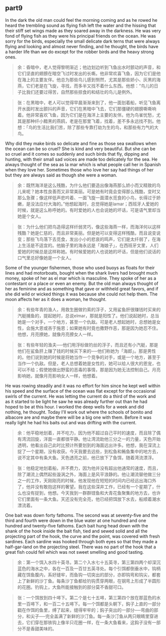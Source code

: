 ## part9

In the dark the old man could feel the morning coming and as he rowed he heard the trembling sound as flying fish left the water and the hissing that their stiff set wings made as they soared away in the darkness. He was very fond of flying fish as they were his principal friends on the ocean. He was sorry for the birds, especially the small delicate dark terns that were always flying and looking and almost never finding, and he thought, the birds have a harder life than we do except for the robber birds and the heavy strong ones.
> 余：昏暗中，老人觉得黎明渐近；他边划边听到飞鱼出水时颤动的声音，和它们坚直的翅膀在暗空飞过时发出的长嘶。他非常欢喜飞鱼，因为它们是他在海上的主要友伴。他总为那些鸟儿感到恻然，尤其是那些娇小、灰黑的海燕，它们老是在飞旋，寻找，而多半又找不着什么东西。他想：“鸟儿的日子比我们还要过得苦，自然那些掠食的和结壮的鸟儿是例外。

> 张：在黑暗中，老人可以觉得早晨渐渐来到了，他一面划着船，听见飞鱼离开水面时发出颤抖的声音，它们在黑暗中飞去，它们那僵硬的翅膀嘶嘶响着。他非常喜欢飞鱼，因为它们是在海洋上主要的友伴。他为鸟雀忧愁，尤其是那种纤小黯黑的燕鸥，老是在那里飞着，找着，差不多永远找不到。他想：「鸟的生活比我们苦，除了那些专靠打劫为生的鸟，和那些有力气的大鸟。

Why did they make birds so delicate and fine as those sea swallows when the ocean can be so cruel? She is kind and very beautiful. But she can be so cruel and it comes so suddenly and such birds that fly, dipping and hunting, with their small sad voices are made too delicately for the sea. He always thought of the sea as la mar which is what people call her in Spanish when they love her. Sometimes those who love her say had things of her but they are always said as though she were a woman. 
> 余：既然海洋是这么残酷，为什么他们要造出像海燕那么娇小而又精致的鸟儿来呢？她本性良善而又非常美丽。可是她有时竟会变得那么残酷，变时又那么急骤；像这样低声悲吟着、一面飞旋一面潜水觅食的小鸟，长得过于娇嫩，是没法应付大海的。”他想起海时，总觉得她是lamar；西班牙人爱她的时候，就是这么称呼她的。有时爱她的人也会说她的坏话，可是语气里却当她是个女人。

> 张：为什么他们把鸟造得这样纤弱灵巧，像这些海燕一样，而海洋何以这样残酷？她是仁慈的，而且非常美丽。但是她可以变得这样残酷，而且说变说变；那些飞鸟落下去觅食，发出小小的悲哀的鸣声，它们是太纤弱了，在海上生活是不适宜的。他脑子里的海永远是「海娘子」，在西班牙文里，人们爱她的时候总是这样称她。有时候爱她的人也说她的坏话，但是他们说话的口气里总好像她是一个女人。

Some of the younger fishermen, those who used buoys as floats for their lines and had motorboats, bought when the shark livers had brought much money, spoke of her as el mar which is masculine. They spoke of her as a contestant or a place or even an enemy. But the old man always thought of her as feminine and as something that gave or withheld great favors, and if she did wild or wicked things it was because she could not help them. The moon affects her as it does a woman, he thought. 
> 余：有些年青的渔人，用救生圈做钓索的浮子，又用鲨鱼肝很赚钱时买来的汽艇捕鱼的，提起她时，总说elmar，那就是阳性了。他们说起她时，总当她是一个对手，一个地方，甚至一个仇敌。可是老人想起她时，总想她是女性，会施大恩或吝于施恩；如果她有时竟也撒野作恶，那是因为她忍不住。他想，月亮撩她，就像月亮撩女人一样。

> 张：有些年轻的渔夫──他们用浮标做钓丝的浮子，而且还有小汽艇，那是他们在鲨鱼肝上赚了钱的时候买下来的──他们称她为「海郎」。那是男性的。他们说到她的时候是将她当作一个竞争的对手，或是一个地方，甚至于当作一个仇敌。但是，老人总想着她是女性的，她可以给人很大的恩宠，也可以不给；假使她做出野蛮的恶毒的事情，那是因为她无法控制自己。月亮影响她，就像月亮影响女人一样，他想着。

He was rowing steadily and it was no effort for him since he kept well within his speed and the surface of the ocean was flat except for the occasional swirls of the current. He was letting the current do a third of the work and as it started to be light he saw he was already further out than he had hoped to be at this hour. I worked the deep wells for a week and did nothing, he thought. Today I'll work out where the schools of bonito and albacore are and maybe there will be a big one with them. Before it was really light he had his baits out and was drifting with the current.
> 余：他平稳地划着，并不吃力，因为他不超过自己平时的速度，而且除了偶有湾流回旋，洋面一直都很平静。他让湾流助他三分之一的力量，天色开始透明，他看出自己此时比预计所要划到的海面远出许多。他想，我在深流上捉了一个星期，没有收获。今天我要去远些，到松鱼和鲔鱼集中的地方去，说不定其中有条大鱼。天色透亮之前，他已放下了鱼饵，随着湾流漂浮。

> 张：他稳定地划着船，并不费力，因为他并没有超出他通常的速度，而且，除了潮流上偶然起些漩涡之外，海面上是风平浪静的。他让潮流替他做三分之一的工作，天刚刚亮的时候，他发现他在短短的时间内已经远出海口外了，他并没有敢抱这样的奢望。我在这些深井工作，已经有一个星期了，什么也没有捉到，他想。今天我到一群群铿鱼和大青花鱼聚集的地方去，也许它们里面有一条大鱼。天还没有完全亮，他已经把饵放下水去，船顺着潮水漂流着。

One bait was down forty fathoms. The second was at seventy-five and the third and fourth were down in the blue water at one hundred and one hundred and twenty-five fathoms. Each bait hung head down with the shank of the hook inside the bait fish, tied and sewed solid and all the projecting part of the hook, the curve and the point, was covered with fresh sardines. Each sardine was hooked through both eyes so that they made a half-gar-land on the projecting steel. There was no part of the hook that a great fish could fell which was not sweet smelling and good tasting. 
> 余：第一个饵入水四十英寻。第二个入水七十五英寻，第三第四两个却深沉蓝色的海水之中，各在一百及一百廿五英寻处。每个引饵都倒垂水中，钩柄藏在饵鱼腹内，系好缝牢，而鱼钩一切突出的部分，亦即钩弯和钩尖，都套上了新鲜的沙丁鱼。每条沙丁鱼都给钓钩贯穿两眼，在钢弯上形成了半圆形的花圈。钓钩上，大鱼所能接触到的部分莫不香甜可口。

> 张：一个饵放到四十噚下。第二个是七十五噚，第三第四个放在那蓝色的水里一百噚下，和一百二十五噚下。每一个饵都是头朝下，鈎子上直的一部分戳在作饵的鱼里，缚了起来，缝得牢牢的；鈎子突出的一部分──弯曲的部分，和尖子──完全盖满了新鲜的沙汀鱼。每一条沙汀鱼从两只眼睛里穿进去，它们穿在那铁钩上像半只花圈一样，在一条大鱼看来，这鈎子没有一部分不是香甜美味的。